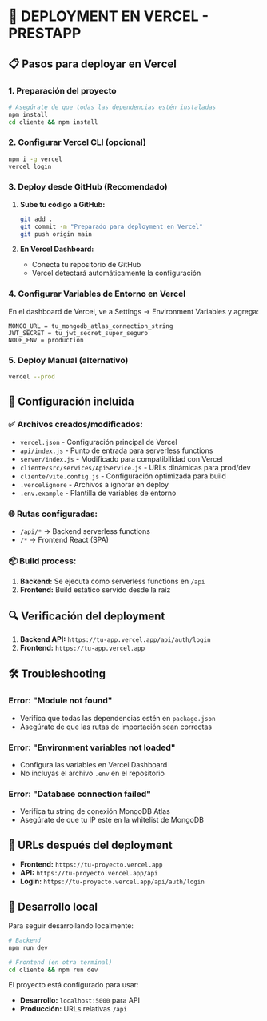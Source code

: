 # 🚀 DEPLOYMENT EN VERCEL - PRESTAPP

## 📋 **Pasos para deployar en Vercel**

### 1. **Preparación del proyecto**
```bash
# Asegúrate de que todas las dependencias estén instaladas
npm install
cd cliente && npm install
```

### 2. **Configurar Vercel CLI (opcional)**
```bash
npm i -g vercel
vercel login
```

### 3. **Deploy desde GitHub (Recomendado)**

1. **Sube tu código a GitHub:**
   ```bash
   git add .
   git commit -m "Preparado para deployment en Vercel"
   git push origin main
   ```

2. **En Vercel Dashboard:**
   - Conecta tu repositorio de GitHub
   - Vercel detectará automáticamente la configuración

### 4. **Configurar Variables de Entorno en Vercel**

En el dashboard de Vercel, ve a Settings → Environment Variables y agrega:

```
MONGO_URL = tu_mongodb_atlas_connection_string
JWT_SECRET = tu_jwt_secret_super_seguro
NODE_ENV = production
```

### 5. **Deploy Manual (alternativo)**
```bash
vercel --prod
```

## 🔧 **Configuración incluida**

### ✅ **Archivos creados/modificados:**

- `vercel.json` - Configuración principal de Vercel
- `api/index.js` - Punto de entrada para serverless functions
- `server/index.js` - Modificado para compatibilidad con Vercel
- `cliente/src/services/ApiService.js` - URLs dinámicas para prod/dev
- `cliente/vite.config.js` - Configuración optimizada para build
- `.vercelignore` - Archivos a ignorar en deploy
- `.env.example` - Plantilla de variables de entorno

### 🌐 **Rutas configuradas:**

- `/api/*` → Backend serverless functions
- `/*` → Frontend React (SPA)

### 📦 **Build process:**

1. **Backend:** Se ejecuta como serverless functions en `/api`
2. **Frontend:** Build estático servido desde la raíz

## 🔍 **Verificación del deployment**

1. **Backend API:** `https://tu-app.vercel.app/api/auth/login`
2. **Frontend:** `https://tu-app.vercel.app`

## 🛠️ **Troubleshooting**

### Error: "Module not found"
- Verifica que todas las dependencias estén en `package.json`
- Asegúrate de que las rutas de importación sean correctas

### Error: "Environment variables not loaded"
- Configura las variables en Vercel Dashboard
- No incluyas el archivo `.env` en el repositorio

### Error: "Database connection failed"
- Verifica tu string de conexión MongoDB Atlas
- Asegúrate de que tu IP esté en la whitelist de MongoDB

## 📱 **URLs después del deployment**

- **Frontend:** `https://tu-proyecto.vercel.app`
- **API:** `https://tu-proyecto.vercel.app/api`
- **Login:** `https://tu-proyecto.vercel.app/api/auth/login`

## 🔄 **Desarrollo local**

Para seguir desarrollando localmente:

```bash
# Backend
npm run dev

# Frontend (en otra terminal)
cd cliente && npm run dev
```

El proyecto está configurado para usar:
- **Desarrollo:** `localhost:5000` para API
- **Producción:** URLs relativas `/api`
